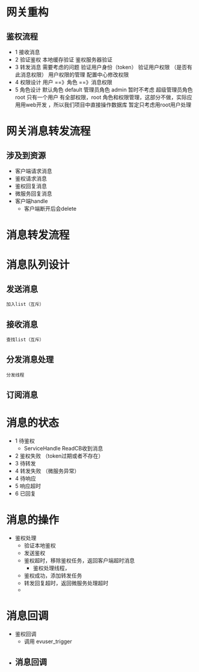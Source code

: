 # 网关重构
## 鉴权流程
- 1 接收消息
- 2 验证鉴权
    本地缓存验证
    鉴权服务器验证
- 3 转发消息
    需要考虑的问题
    验证用户身份（token）
    验证用户权限 （是否有此消息权限）
    用户权限的管理
    配置中心修改权限
- 4 权限设计
    用户 ==》角色 ==》消息权限
- 5 角色设计
    默认角色
        default
    管理员角色
        admin
        暂时不考虑
    超级管理员角色
        root
        只有一个用户 有全部权限，root
角色和权限管理，这部分不做，实际应用用web开发
，所以我们项目中直接操作数据库
暂定只考虑用root用户处理

# 网关消息转发流程
## 涉及到资源
- 客户端请求消息
- 鉴权请求消息
- 鉴权回复消息
- 微服务回复消息
- 客户端handle
  - 客户端断开后会delete


# 消息转发流程

# 消息队列设计
## 发送消息
    加入list（互斥）
## 接收消息
    查找list（互斥）
## 分发消息处理
    分发线程
## 订阅消息


# 消息的状态
- 1 待鉴权
  - ServiceHandle ReadCB收到消息
- 2 鉴权失败 （token过期或者不存在）
- 3 待转发
- 4 转发失败 （微服务异常）
- 4 待响应
- 5 响应超时
- 6 已回复 

# 消息的操作
- 鉴权处理
  - 验证本地鉴权
  - 发送鉴权
  - 鉴权超时，移除鉴权任务，返回客户端超时消息
    - 鉴权处理线程，
  - 鉴权成功，添加转发任务
  - 转发回复超时，返回微服务处理超时
  - 


# 消息回调
- 鉴权回调
    - 调用 evuser_trigger
- 消息回调
    - 
